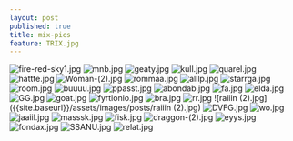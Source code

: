 ```yaml
---
layout: post
published: true
title: mix-pics
feature: TRIX.jpg
---
```

![fire-red-sky1.jpg]({{site.baseurl}}/assets/images/posts/fire-red-sky1.jpg)
![mnb.jpg]({{site.baseurl}}/assets/images/posts/mnb.jpg)
![geaty.jpg]({{site.baseurl}}/assets/images/posts/geaty.jpg)
![kull.jpg]({{site.baseurl}}/assets/images/posts/kull.jpg)
![quarel.jpg]({{site.baseurl}}/assets/images/posts/quarel.jpg)
![hattte.jpg]({{site.baseurl}}/assets/images/posts/hattte.jpg)
![Woman-(2).jpg]({{site.baseurl}}/assets/images/posts/Woman-(2).jpg)
![rommaa.jpg]({{site.baseurl}}/assets/images/posts/rommaa.jpg)
![alllp.jpg]({{site.baseurl}}/assets/images/posts/alllp.jpg)
![starrga.jpg]({{site.baseurl}}/assets/images/posts/starrga.jpg)
![room.jpg]({{site.baseurl}}/assets/images/posts/room.jpg)
![buuuu.jpg]({{site.baseurl}}/assets/images/posts/buuuu.jpg)
![ppasst.jpg]({{site.baseurl}}/assets/images/posts/ppasst.jpg)
![abondab.jpg]({{site.baseurl}}/assets/images/posts/abondab.jpg)
![fa.jpg]({{site.baseurl}}/assets/images/posts/fa.jpg)
![elda.jpg]({{site.baseurl}}/assets/images/posts/elda.jpg)
![GG.jpg]({{site.baseurl}}/assets/images/posts/GG.jpg)
![goat.jpg]({{site.baseurl}}/assets/images/posts/goat.jpg)
![fyrtionio.jpg]({{site.baseurl}}/assets/images/posts/fyrtionio.jpg)
![bra.jpg]({{site.baseurl}}/assets/images/posts/bra.jpg)
![rr.jpg]({{site.baseurl}}/assets/images/posts/rr.jpg)
![raiiin (2).jpg]({{site.baseurl}}/assets/images/posts/raiiin (2).jpg)
![DVFG.jpg]({{site.baseurl}}/assets/images/posts/DVFG.jpg)
![wo.jpg]({{site.baseurl}}/assets/images/posts/wo.jpg)
![jaaiil.jpg]({{site.baseurl}}/assets/images/posts/jaaiil.jpg)
![masssk.jpg]({{site.baseurl}}/assets/images/posts/masssk.jpg)
![fisk.jpg]({{site.baseurl}}/assets/images/posts/fisk.jpg)
![draggon-(2).jpg]({{site.baseurl}}/assets/images/posts/draggon-(2).jpg)
![eyys.jpg]({{site.baseurl}}/assets/images/posts/eyys.jpg)
![fondax.jpg]({{site.baseurl}}/assets/images/posts/fondax.jpg)
![SSANU.jpg]({{site.baseurl}}/assets/images/posts/SSANU.jpg)
![relat.jpg]({{site.baseurl}}/assets/images/posts/relat.jpg)
